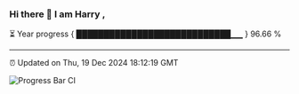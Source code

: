 ### Hi there 👋 I am Harry , 

⏳ Year progress { ████████████████████████████▁▁ } 96.66 %

---

⏰ Updated on Thu, 19 Dec 2024 18:12:19 GMT

![Progress Bar CI](https://github.com/duykhang68/duykhang68/workflows/Progress%20Bar%20CI/badge.svg)
